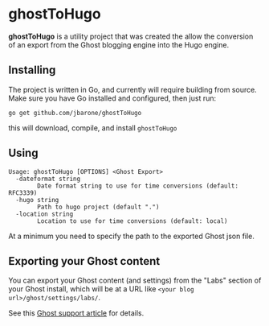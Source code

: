 # ghostToHugo

**ghostToHugo** is a utility project that was created the allow the conversion
of an export from the Ghost blogging engine into the Hugo engine.

## Installing

The project is written in Go, and currently will require building from source.
Make sure you have Go installed and configured, then just run:

```
go get github.com/jbarone/ghostToHugo
```

this will download, compile, and install `ghostToHugo`

## Using

```
Usage: ghostToHugo [OPTIONS] <Ghost Export>
  -dateformat string
        Date format string to use for time conversions (default: RFC3339)
  -hugo string
        Path to hugo project (default ".")
  -location string
        Location to use for time conversions (default: local)
```

At a minimum you need to specify the path to the exported Ghost json file.

## Exporting your Ghost content
You can export your Ghost content (and settings) from the "Labs" section of your Ghost install, which will be at a URL like `<your blog url>/ghost/settings/labs/`.

See this [Ghost support article](https://help.ghost.org/hc/en-us/articles/224112927-Import-Export-Data) for details.
